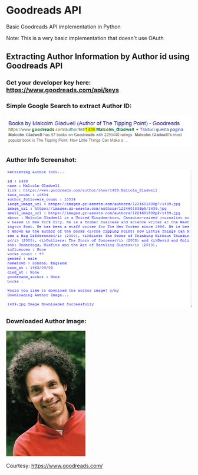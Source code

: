 # Goodreads API 
Basic Goodreads API implementation in Python

Note: This is a very basic implementation that doesn't use OAuth

## Extracting Author Information by Author id using Goodreads API

### Get your developer key here: https://www.goodreads.com/api/keys 

### Simple Google Search to extract Author ID:

![Author ID](\author_id.PNG)


### Author Info Screenshot:

![Screenshot](\goodreads_api_author_info.PNG)

### Downloaded Author Image:

![Author Image](\1439.jpg)

Courtesy: https://www.goodreads.com/ 
